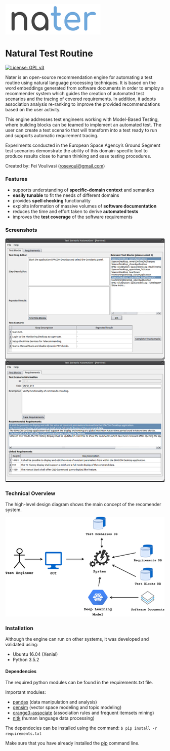 ![alt text](https://github.com/rosevoul/media/blob/master/nater/nater-logo.png)

# Natural Test Routine
[![License: GPL v3](https://img.shields.io/badge/License-GPL%20v3-blue.svg)](https://github.com/rosevoul/nater/blob/master/LICENSE)

Nater is an open-source recommendation engine for automating a test routine using natural language processing techniques. 
It is based on the word embeddings generated from software documents in order to employ a recommender system which guides the creation of automated test scenarios and the tracing of covered requirements. 
In addition, it adopts association analysis re-ranking to improve the provided recommendations based on the user activity.

This engine addresses test engineers working with Model-Based Testing,
where building blocks can be teamed to implement an automated test. The user
can create a test scenario that will transform into a test ready to run and supports automatic requirement tracing. 

Experiments conducted in the European Space Agency’s Ground Segment test scenarios demonstrate the ability of this domain-specific tool to produce results close to human thinking and ease testing procedures.

Created by: Fei Voulivasi (rosevoul@gmail.com)<br>

### Features

* supports understanding of **specific-domain context** and semantics
* **easily tunable** to fit the needs of different domains
* provides **spell checking** functionality
* exploits information of massive volumes of **software documentation**
* reduces the time and effort taken to derive **automated tests**
* improves the **test coverage** of the software requirements



### Screenshots
<img src="https://github.com/rosevoul/media/blob/master/nater/gui-1.png" width="800" >

<img src="https://github.com/rosevoul/media/blob/master/nater/gui-2.png" width="800">


### Technical Overview

The high-level design diagram shows the main concept of the recomender system.

<img src="https://github.com/rosevoul/media/blob/master/nater/high-level-concept.png" width="600">

### Installation

Although the engine can run on other systems, it was developed and validated using:
* Ubuntu 16.04 (Xenial)
* Python 3.5.2

#### Dependencies
The required python modules can be found in the requirements.txt file.

Important modules:
* [pandas](https://pandas.pydata.org/) (data manipulation and analysis)
* [gensim](https://radimrehurek.com/gensim/) (vector space modeling and topic modeling)
* [orange3-associate](https://pypi.org/project/Orange3-Associate/) (association rules and frequent itemsets mining)
* [nltk](https://www.nltk.org/) (human language data processing)

The dependecies can be installed using the command:
`$ pip install -r requirements.txt`

Make sure that you have already installed the [pip](https://pip.pypa.io/en/stable/installing/) command line.


